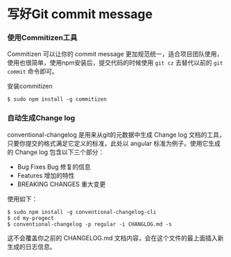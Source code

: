 # 写好Git commit message

### 使用Commitizen工具
Commitizen 可以让你的 commit message 更加规范统一，适合项目团队使用，使用也很简单，使用npm安装后，提交代码的时候使用 ```git cz``` 去替代以前的 ```git commit``` 命令即可。

安装commitizen
``` shell
$ sudo npm install -g commitizen
```

### 自动生成Change log
conventional-changelog 是用来从git的元数据中生成 Change log 文档的工具，只要你提交的格式满足它定义的标准，此处以 angular 标准为例子。使用它生成的 Change log 包含以下三个部分：
- Bug Fixes Bug 修复的信息
- Features 增加的特性
- BREAKING CHANGES 重大变更

使用如下：
``` shell
$ sudo npm install -g conventional-changelog-cli
$ cd my-progect
$ conventional-changelog -p regular -i CHANGLOG.md -s
```
这不会覆盖你之前的 CHANGELOG.md 文档内容，会在这个文件的最上面插入新生成的日志信息。
